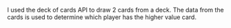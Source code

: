I used the deck of cards API to draw 2 cards from a deck. The data from the cards is used to determine which player has the higher value card.
